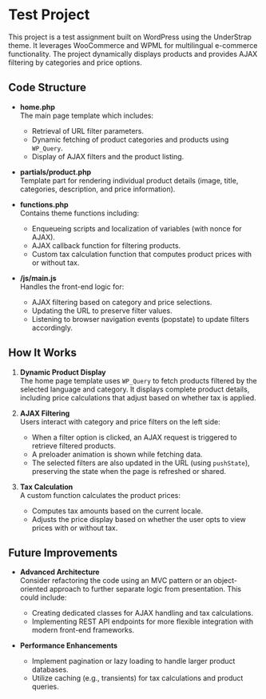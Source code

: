 # Test Project

This project is a test assignment built on WordPress using the UnderStrap theme. It leverages WooCommerce and WPML for multilingual e-commerce functionality. The project dynamically displays products and provides AJAX filtering by categories and price options.

## Code Structure

- **home.php**  
  The main page template which includes:
  - Retrieval of URL filter parameters.
  - Dynamic fetching of product categories and products using `WP_Query`.
  - Display of AJAX filters and the product listing.

- **partials/product.php**  
  Template part for rendering individual product details (image, title, categories, description, and price information).

- **functions.php**  
  Contains theme functions including:
  - Enqueueing scripts and localization of variables (with nonce for AJAX).
  - AJAX callback function for filtering products.
  - Custom tax calculation function that computes product prices with or without tax.

- **/js/main.js**  
  Handles the front-end logic for:
  - AJAX filtering based on category and price selections.
  - Updating the URL to preserve filter values.
  - Listening to browser navigation events (popstate) to update filters accordingly.

## How It Works

1. **Dynamic Product Display**  
   The home page template uses `WP_Query` to fetch products filtered by the selected language and category. It displays complete product details, including price calculations that adjust based on whether tax is applied.

2. **AJAX Filtering**  
   Users interact with category and price filters on the left side:
   - When a filter option is clicked, an AJAX request is triggered to retrieve filtered products.
   - A preloader animation is shown while fetching data.
   - The selected filters are also updated in the URL (using `pushState`), preserving the state when the page is refreshed or shared.

3. **Tax Calculation**  
   A custom function calculates the product prices:
   - Computes tax amounts based on the current locale.
   - Adjusts the price display based on whether the user opts to view prices with or without tax.

## Future Improvements

- **Advanced Architecture**  
  Consider refactoring the code using an MVC pattern or an object-oriented approach to further separate logic from presentation. This could include:
  - Creating dedicated classes for AJAX handling and tax calculations.
  - Implementing REST API endpoints for more flexible integration with modern front-end frameworks.

- **Performance Enhancements**  
  - Implement pagination or lazy loading to handle larger product databases.
  - Utilize caching (e.g., transients) for tax calculations and product queries.

